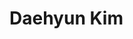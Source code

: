 <!--![dqgthb](https://capsule-render.vercel.app/api?type=slice&color=auto&height=200&text=dqgthb&fontAlign=70&rotate=13&fontAlignY=25&desc=&descAlign=70.&descAlignY=44) -->

# Daehyun Kim

<!--
## [solved.ac](https://solved.ac/)

[![solved.ac프로필](http://mazassumnida.wtf/api/v2/generate_badge?boj=dkbkjn)](https://solved.ac/dkbkjn)

![mazandi profile](http://mazandi.herokuapp.com/api?handle=dkbkjn&theme=warm)


## Summary of Repositories

### [ALEX](https://github.com/dqgthb/ALEX)
ALEX 성능 분석 연구 (고려대학교 데이터베이스 연구실 학부연구생 활동)

### [수강신청 알리미 (unmaintained)](https://github.com/dqgthb/empty_slot_notifier)
19년도 작동한 고려대학교 수강신청 알리미 POC. 셀레니움을 사용한 간단한 동적 웹스크래핑. 현재 고파스 수강신청 알리미가 이를 대신함.

### [날씨 알리미](https://github.com/dqgthb/weatherNotifier)
22년 1학기 임베디드 시스템  프로젝트. 사람이 현관문에 접근하면 날씨 정보를 알려줌.

### [환경설정](https://github.com/dqgthb/dotfiles)
대략 4천줄의 .vimrc 파일을 포함한 리눅스 환경설정 취미활동

### [알고리즘 문제풀이](https://github.com/dqgthb/algorithms)
백준, 프로그래머스, 코드포스 등 문제풀이 답안

### [투자기간에 따른 미국주식 수익률 분포의 변화에 대한 연구](https://github.com/dqgthb/skewnessInvestmentHorizon)
투자기간을 늘려도 수익률 분포의 왜도가 감소하지 않는 결과를 통해 수익률 분포가 IID 조건을 따르지 않는 것을 경험적으로 증명함.

### [Smart Beta](https://github.com/dqgthb/smartBeta)
모멘텀과 Fama French 등을 접목하여 스마트베타 포트폴리오 전략을 설계한 뒤 미국주식 데이터에 백테스팅함.

##### 그 외
- [Momentum](https://github.com/dqgthb/momentum)
- [Delta Hedging](https://github.com/dqgthb/delta_hedging)


## Utilities
### [colemakp](https://github.com/dqgthb/colemakp)
A colemak layout specialized for programmers.

### [ProtableColemakP_and_Caps2Ctrl](https://github.com/dqgthb/PortableColemakP_and_Caps2Ctrl)
A portable colemakP productivity suite.

-->
